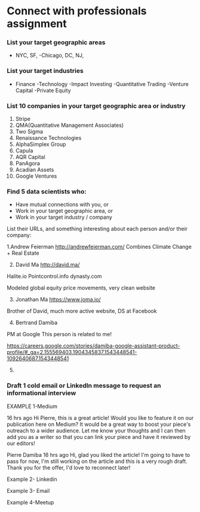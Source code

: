 

# Connect with professionals assignment


### List your target geographic areas

- NYC, SF,
-Chicago, DC, NJ, 


### List your target industries

- Finance
-Technology
-Impact Investing
-Quantitative Trading
-Venture Capital
-Private Equity



### List 10 companies in your target geographic area or industry

1. Stripe
2.  QMA(Quantitative Management Associates)
3. Two Sigma
4. Renaissance Technologies
5. AlphaSimplex Group
6. Capula
7. AQR Capital
8. PanAgora
9. Acadian Assets
10. Google Ventures


### Find 5 data scientists who:
- Have mutual connections with you, or
- Work in your target geographic area, or
- Work in your target industry / company

List their URLs, and something interesting about each person and/or their company:

1.Andrew Feierman
http://andrewfeierman.com/
Combines Climate Change + Real Estate

2. David Ma
http://david.ma/

Halite.io
Pointcontrol.info
dynasty.com

Modeled global equity price movements, very clean website


3. Jonathan Ma
https://www.joma.io/

Brother of David, much more active website, DS at Facebook

4. Bertrand Damiba

PM at Google
This person is related to me!

https://careers.google.com/stories/damiba-google-assistant-product-profile/#_ga=2.155569403.1904345837.1543448541-1092640687.1543448541


5. 


### Draft 1 cold email or LinkedIn message to request an informational interview


EXAMPLE 1-Medium



16 hrs ago
Hi Pierre, this is a great article! Would you like to feature it on our publication here on Medium? It would be a great way to boost your piece's outreach to a wider audience. Let me know your thoughts and I can then add you as a writer so that you can link your piece and have it reviewed by our editors!

Pierre Damiba
16 hrs ago
Hi, glad you liked the article! I'm going to have to pass for now, I'm still working on the article and this is a very rough draft. Thank you for the offer, I'd love to reconnect later!

Example 2- Linkedin

Example 3- Email

Example 4-Meetup
